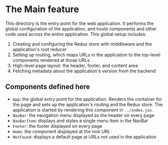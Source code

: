 # The Main feature

This directory is the entry point for the web application. It performs
the global configuration of the application, and hosts components and
other code used across the entire application. This global setup
includes:

1. Creating and configuring the Redux store with middleware and the
   application's root reducer
2. Setting up routing, which maps URLs in the application to the
   top-level components rendered at those URLs
3. High-level page layout: the header, footer, and content area
4. Fetching metadata about the application's version from the backend

## Components defined here

- `App`: the global entry point for the application. Renders the
  container for the page and sets up the application's routing and the
  Redux store. The application is started by rendering this component
  in `../index.jsx`.
- `NavBar`: the navigation menu displayed as the header on every page
- `NavBarItem`: displays and styles a single menu item in the NavBar 
- `Footer`: the footer displayed on every page
- `Home`: the component displayed at the root URL
- `NotFound`: displays a default page at URLs not used in the
  application

 
